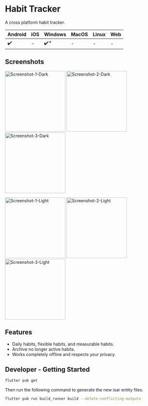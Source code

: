 # Habit Tracker

A cross platform habit tracker.

| Android            | iOS | Windows             | MacOS | Linux | Web |
|--------------------|-----|---------------------|-------|-------|-----|
| :heavy_check_mark: | -   | :heavy_check_mark:* | -     | -     | -   |

## Screenshots

<img src="https://user-images.githubusercontent.com/22058050/209883095-fd0acd5e-0181-4c93-b016-36297efbb265.png" 
alt="Screenshot-1-Dark" width="200"/>
<img src="https://user-images.githubusercontent.com/22058050/209883155-8d70e122-b481-4165-ba3e-a9e98d6d5852.png" 
alt="Screenshot-2-Dark" width="200"/>
<img src="https://user-images.githubusercontent.com/22058050/209883121-85667f7b-233d-4c24-b986-443c9ac8f0d8.png" 
alt="Screenshot-3-Dark" width="200"/>


<img src="https://user-images.githubusercontent.com/22058050/209883743-0916d9f9-1abd-458b-8fc9-0bacf55ea527.png" 
alt="Screenshot-1-Light" width="200"/>
<img src="https://user-images.githubusercontent.com/22058050/209883841-633a2696-935f-47d4-b39a-c368f1f94860.png" 
alt="Screenshot-2-Light" width="200"/>
<img src="https://user-images.githubusercontent.com/22058050/209883828-b29e1f09-ebae-423d-8eae-337a4bdffdb5.png" 
alt="Screenshot-3-Light" width="200"/>

## Features

* Daily habits, flexible habits, and measurable habits.
* Archive no longer active habits.
* Works completely offline and respects your privacy.

## Developer - Getting Started

```bash
flutter pub get
```

Then run the following command to generate the new isar entity files.

```bash
flutter pub run build_runner build --delete-conflicting-outputs
```
